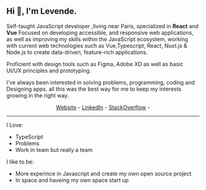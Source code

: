 
<!--
**Lawndlwd/Lawndlwd** is a ✨ _special_ ✨ repository because its `README.md` (this file) appears on your GitHub profile.

Here are some ideas to get you started:

- 🔭 I’m currently working on ...
- 🌱 I’m currently learning ...
- 👯 I’m looking to collaborate on ...
- 🤔 I’m looking for help with ...
- 💬 Ask me about ...
- 📫 How to reach me: ...
- 😄 Pronouns: ...
- ⚡ Fun fact: ...
-->
Hi 👋, I'm Levende.
---
Self-taught JavaScript developer ,living near Paris, specialized in **React** and **Vue** Focused on developing accessible, and responsive web applications, as well as improving my skills within the JavaScript ecosystem, working with current web technologies such as Vue,Typescript, React, Nuxt.js & Node.js to create data-driven, feature-rich applications.

Proficient with design tools such as Figma, Adobe XD as well as basic UI/UX principles and prototyping.

I've always been interested in solving problems, programming, coding and Designing apps. all this was the best way for me to keep my interests growing in the right way.

<p align="center">
  <a href="https://Levende.net">Website</a> -
  <a href="https://www.linkedin.com/in/levend-mohammad/">LinkedIn</a> -
  <a href="https://stackoverflow.com/users/13854499/levend">StackOverflow</a> -
</p>

---

I Love:
- TypeScript
- Problems
- Work in team but really a team

I like to be: 
- More experince in Javascript and create my own open source project 
- In space and haveing my own space start up



